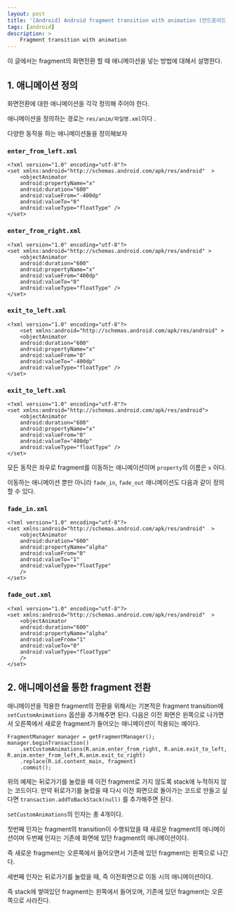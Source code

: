 ```yaml
---
layout: post
title: '[Android] Android fragment transition with animation (안드로이드 프레그먼트 애니메이션 화면전환)'
tags: [android]
description: >
    Fragment transition with animation
---
```


이 글에서는 fragment의 화면전환 할 때 애니메이션을 넣는 방법에 대해서 설명한다. 

## 1. 애니메이션 정의

화면전환에 대한 애니메이션을 각각 정의해 주어야 한다. 

애니메이션을 정의하는 경로는 `res/anim/파일명.xml`이다 .

다양한 동작을 하는 애니메이션들을 정의해보자

### `enter_from_left.xml`

```
<?xml version="1.0" encoding="utf-8"?>
<set xmlns:android="http://schemas.android.com/apk/res/android"  >
    <objectAnimator
    android:propertyName="x"
    android:duration="600"
    android:valueFrom="-400dp"
    android:valueTo="0"
    android:valueType="floatType" />
</set>
```

### `enter_from_right.xml`

```
<?xml version="1.0" encoding="utf-8"?>
<set xmlns:android="http://schemas.android.com/apk/res/android" >
    <objectAnimator
    android:duration="600"
    android:propertyName="x"
    android:valueFrom="400dp"
    android:valueTo="0"
    android:valueType="floatType" />
</set>
```

### `exit_to_left.xml`

```
<?xml version="1.0" encoding="utf-8"?>
    <set xmlns:android="http://schemas.android.com/apk/res/android" >
    <objectAnimator
    android:duration="600"
    android:propertyName="x"
    android:valueFrom="0"
    android:valueTo="-400dp"
    android:valueType="floatType" />
</set>
```
### `exit_to_left.xml`

```
<?xml version="1.0" encoding="utf-8"?>
<set xmlns:android="http://schemas.android.com/apk/res/android">
    <objectAnimator
    android:duration="600"
    android:propertyName="x"
    android:valueFrom="0"
    android:valueTo="400dp"
    android:valueType="floatType" />
</set>
```

모든 동작은 좌우로 fragment를 이동하는 애니메이션이며  `property`의 이름은 `x` 이다. 

이동하는 애니메이션 뿐만 아니라 `fade_in`, `fade_out` 애니메이션도 다음과 같이 정의할 수 있다.


### `fade_in.xml`

```
<?xml version="1.0" encoding="utf-8"?>
<set xmlns:android="http://schemas.android.com/apk/res/android"  >
    <objectAnimator
    android:duration="600"
    android:propertyName="alpha"
    android:valueFrom="0"
    android:valueTo="1"
    android:valueType="floatType"
    />
</set>
```

### `fade_out.xml`

```
<?xml version="1.0" encoding="utf-8"?>
<set xmlns:android="http://schemas.android.com/apk/res/android"  >
    <objectAnimator
    android:duration="600"
    android:propertyName="alpha"
    android:valueFrom="1"
    android:valueTo="0"
    android:valueType="floatType"
    />
</set>
```

## 2. 애니메이션을 통한 fragment 전환

애니메이션을 적용한 fragment의 전환을 위해서는 기본적은 fragment transition에 `setCustomAnimations` 옵션을 추가해주면 된다. 다음은 이전 화면은 왼쪽으로 나가면서 오른쪽에서 새로운 fragment가 들어오는 애니메이션이 적용되는 예이다. 

```
FragmentManager manager = getFragmentManager();
manager.beginTransaction()
    .setCustomAnimations(R.anim.enter_from_right, R.anim.exit_to_left, R.anim.enter_from_left,R.anim.exit_to_right)
    .replace(R.id.content_main, fragment)
    .commit();
```

위의 예제는 뒤로가기를 눌렀을 때 이전 fragment로 가지 않도록 stack에 누적하지 않는 코드이다. 만약 뒤로가기를 눌렀을 때 다시 이전 화면으로 돌아가는 코드로 만들고 싶다면 `transaction.addToBackStack(null)` 를 추가해주면 된다. 

`setCustomAnimations`의 인자는 총 4개이다. 

첫번째 인자는 fragment의 transition이 수행되었을 때 새로운 fragment의 애니메이션이며 두번째 인자는 기존에 화면에 있던 fragment의 애니메이션이다. 

즉 새로운 fragment는 오른쪽에서 들어오면서 기존에 있던 fragment는 왼쪽으로 나간다. 

세번째 인자는 뒤로가기를 눌렀을 때, 즉 이전화면으로 이동 시의 애니메이션이다. 

즉 stack에 쌓여있던 fragment는 왼쪽에서 들어오며, 기존에 있던 fragment는 오른쪽으로 사라진다. 



